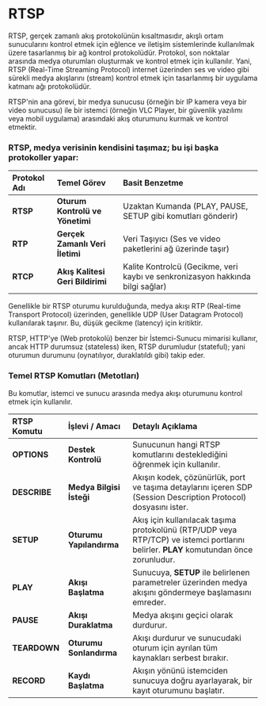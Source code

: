 # RTSP

RTSP, gerçek zamanlı akış protokolünün kısaltmasıdır, akışlı ortam sunucularını kontrol etmek için eğlence ve iletişim sistemlerinde kullanılmak üzere tasarlanmış bir ağ kontrol protokolüdür. 
Protokol, son noktalar arasında medya oturumları oluşturmak ve kontrol etmek için kullanılır. 
Yani, RTSP (Real-Time Streaming Protocol) internet üzerinden ses ve video gibi sürekli medya akışlarını (stream) kontrol etmek için tasarlanmış bir uygulama katmanı ağı protokolüdür.

RTSP'nin ana görevi, bir medya sunucusu (örneğin bir IP kamera veya bir video sunucusu) ile bir istemci (örneğin VLC Player, bir güvenlik yazılımı veya mobil uygulama) arasındaki akış oturumunu kurmak ve kontrol etmektir.

### RTSP, medya verisinin kendisini taşımaz; bu işi başka protokoller yapar:
| Protokol Adı | **Temel Görev** |  Basit Benzetme |
| :--- | :--- | :--- |
| **RTSP** | **Oturum Kontrolü ve Yönetimi** | Uzaktan Kumanda (PLAY, PAUSE, SETUP gibi komutları gönderir) |
| **RTP** | **Gerçek Zamanlı Veri İletimi** | Veri Taşıyıcı (Ses ve video paketlerini ağ üzerinde taşır) |
| **RTCP** | **Akış Kalitesi Geri Bildirimi** | Kalite Kontrolcü (Gecikme, veri kaybı ve senkronizasyon hakkında bilgi sağlar) |

Genellikle bir RTSP oturumu kurulduğunda, medya akışı RTP (Real-time Transport Protocol) üzerinden, genellikle UDP (User Datagram Protocol) kullanılarak taşınır. Bu, düşük gecikme (latency) için kritiktir.

RTSP, HTTP'ye (Web protokolü) benzer bir İstemci-Sunucu mimarisi kullanır, ancak HTTP durumsuz (stateless) iken, RTSP durumludur (stateful); yani oturumun durumunu (oynatılıyor, duraklatıldı gibi) takip eder.

### Temel RTSP Komutları (Metotları)

Bu komutlar, istemci ve sunucu arasında medya akışı oturumunu kontrol etmek için kullanılır.

| RTSP Komutu | **İşlevi / Amacı** | Detaylı Açıklama |
| :--- | :--- | :--- |
| **OPTIONS** | **Destek Kontrolü** | Sunucunun hangi RTSP komutlarını desteklediğini öğrenmek için kullanılır. |
| **DESCRIBE** | **Medya Bilgisi İsteği** | Akışın kodek, çözünürlük, port ve taşıma detaylarını içeren SDP (Session Description Protocol) dosyasını ister. |
| **SETUP** | **Oturumu Yapılandırma** | Akış için kullanılacak taşıma protokolünü (RTP/UDP veya RTP/TCP) ve istemci portlarını belirler. **PLAY** komutundan önce zorunludur. |
| **PLAY** | **Akışı Başlatma** | Sunucuya, **SETUP** ile belirlenen parametreler üzerinden medya akışını göndermeye başlamasını emreder. |
| **PAUSE** | **Akışı Duraklatma** | Medya akışını geçici olarak durdurur. |
| **TEARDOWN** | **Oturumu Sonlandırma** | Akışı durdurur ve sunucudaki oturum için ayrılan tüm kaynakları serbest bırakır. |
| **RECORD** | **Kaydı Başlatma** | Akışın yönünü istemciden sunucuya doğru ayarlayarak, bir kayıt oturumunu başlatır. |
